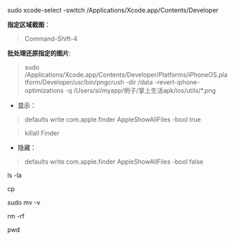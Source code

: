 sudo xcode-select -switch \/Applications\/Xcode.app\/Contents\/Developer

**指定区域截图**：

>Command-Shift-4

**批处理还原指定的图片**:

>sudo /Applications/Xcode.app/Contents/Developer/Platforms/iPhoneOS.platform/Developer/usr/bin/pngcrush -dir /data -revert-iphone-optimizations -q /Users/si/myapp/例子/掌上生活apk/ios/utils/*.png

* 显示：

>defaults write com.apple.finder AppleShowAllFiles -bool true

>killall Finder

* 隐藏：

>defaults write com.apple.finder AppleShowAllFiles -bool false




ls -la

cp

sudo mv -v

rm -rf

pwd

